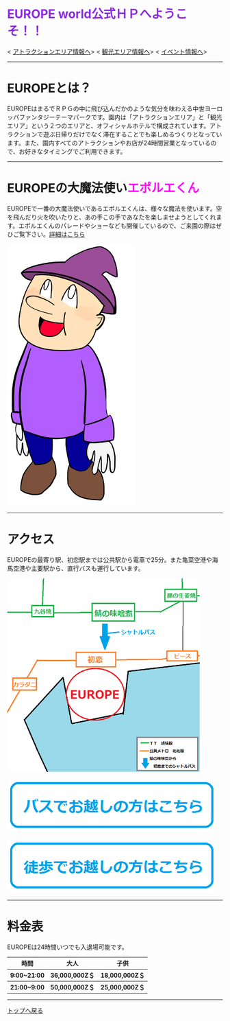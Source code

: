 # <font color="BlueViolet">EUROPE world公式ＨＰへようこそ！！</font>
<
[アトラクションエリア情報へ](https://takajo-soft03.github.io/EUROPE/attraction)>
<
[観光エリア情報へ](https://takajo-soft03.github.io/EUROPE/)>
<
[イベント情報へ](https://takajo-soft03.github.io/EUROPE/event)> <br>
<hr>

# EUROPEとは？
EUROPEはまるでＲＰＧの中に飛び込んだかのような気分を味わえる中世ヨーロッパファンタジーテーマパークです。園内は「アトラクションエリア」と「観光エリア」という２つのエリアと、オフィシャルホテルで構成されています。アトラクションで遊ぶ日帰りだけでなく滞在することでも楽しめるつくりとなっています。また、園内すべてのアトラクションやお店が24時間営業となっているので、お好きなタイミングでご利用できます。

<hr>

# EUROPEの大魔法使い<font color="Magenta">エポルエくん</font>
EUROPEで一番の大魔法使いであるエポルエくんは、様々な魔法を使います。空を飛んだり火を吹いたりと、あの手この手であなたを楽しませようとしてくれます。エポルエくんのパレードやショーなども開催しているので、ご来園の際はぜひご覧下さい。[詳細はこちら](https://takajo-soft03.github.io/EUROPE/event)

<img src="eporue.jpg" width="300px">

<hr>

# アクセス
EUROPEの最寄り駅、初恋駅までは公共駅から電車で25分。また亀菜空港や海馬空港や主要駅から、直行バスも運行しています。

<img src="map.png" width="450px">

[![バス](B1.png)](https://takajo-soft03.github.io/EUROPE/Adjustment)

[![徒歩](B2.png)](https://takajo-soft03.github.io/EUROPE/Adjustment)

<hr>

# 料金表
EUROPEは24時間いつでも入退場可能です。
<table>
  <thead>
    <tr>
      <th>時間</th>
      <th>大人</th>
      <th>子供</th>
    </tr>
  </thead>
  <tbody>
    <tr>
      <th>9:00~21:00</th>
      <th>36,000,000Z＄</th>
      <th>18,000,000Z＄</th>
    </tr>
  </tbody>
  <tbody>
    <tr>
      <th>21:00~9:00</th>
      <th>50,000,000Z＄</th>
      <th>25,000,000Z＄</th>
    </tr>
  </tbody>
</table>

<hr>

[トップへ戻る](https://takajo-soft03.github.io/EUROPE/)
